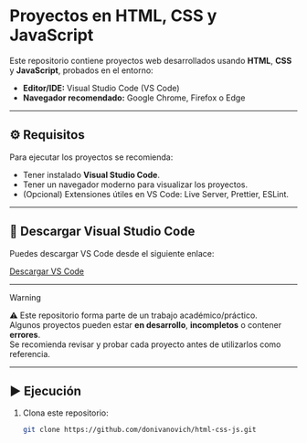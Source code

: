 # Proyectos en HTML, CSS y JavaScript

Este repositorio contiene proyectos web desarrollados usando **HTML**, **CSS** y **JavaScript**, probados en el entorno:

- **Editor/IDE:** Visual Studio Code (VS Code)  
- **Navegador recomendado:** Google Chrome, Firefox o Edge

---

## ⚙️ Requisitos

Para ejecutar los proyectos se recomienda:

- Tener instalado **Visual Studio Code**.  
- Tener un navegador moderno para visualizar los proyectos.  
- (Opcional) Extensiones útiles en VS Code: Live Server, Prettier, ESLint.

---

## 🔗 Descargar Visual Studio Code

Puedes descargar VS Code desde el siguiente enlace:

[Descargar VS Code](https://code.visualstudio.com/Download)

---

> [!WARNING]
> ⚠️ Este repositorio forma parte de un trabajo académico/práctico.  
> Algunos proyectos pueden estar **en desarrollo**, **incompletos** o contener **errores**.  
> Se recomienda revisar y probar cada proyecto antes de utilizarlos como referencia.

---

## ▶️ Ejecución

1. Clona este repositorio:
   ```bash
   git clone https://github.com/donivanovich/html-css-js.git
